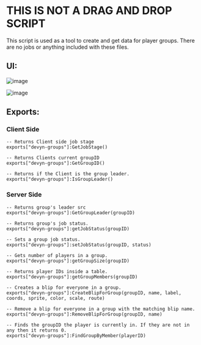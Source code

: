 # THIS IS NOT A DRAG AND DROP SCRIPT
This script is used as a tool to create and get data for player groups.
There are no jobs or anything included with these files.

## UI:
![image](https://user-images.githubusercontent.com/7463741/162239943-d7205577-1974-41b8-a8bc-7b67a82d4dad.png)

![image](https://user-images.githubusercontent.com/7463741/162240030-5f4fd63e-2137-48fc-bfcb-258076f087fb.png)



## Exports:

### Client Side
```
-- Returns Client side job stage
exports["devyn-groups"]:GetJobStage()

-- Returns Clients current groupID
exports["devyn-groups"]:GetGroupID()

-- Returns if the Client is the group leader.
exports["devyn-groups"]:IsGroupLeader()
```

### Server Side
```
-- Returns group's leader src
exports["devyn-groups"]:GetGroupLeader(groupID)

-- Returns group's job status.
exports["devyn-groups"]:getJobStatus(groupID)

-- Sets a group job status.
exports["devyn-groups"]:setJobStatus(groupID, status)

-- Gets number of players in a group.
exports["devyn-groups"]:getGroupSize(groupID)

-- Returns player IDs inside a table.
exports["devyn-groups"]:getGroupMembers(groupID)

-- Creates a blip for everyone in a group.
exports["devyn-groups"]:CreateBlipForGroup(groupID, name, label, coords, sprite, color, scale, route)

-- Remove a blip for everyone in a group with the matching blip name.
exports["devyn-groups"]:RemoveBlipForGroup(groupID, name)

-- Finds the groupID the player is currently in. If they are not in any then it returns 0.
exports["devyn-groups"]:FindGroupByMember(playerID)
```
